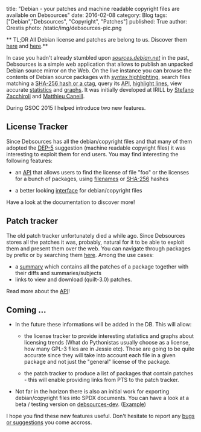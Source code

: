 title: "Debian - your patches and machine readable copyright files are available on Debsources"
date: 2016-02-08
category: Blog
tags: ["Debian","Debsources", "Copyright", "Patches"]
published: True
author: Orestis
photo: /static/img/debsources-pic.png

** TL;DR All Debian license and patches are belong to us. Discover them [here](https://sources.debian.net/copyright) and [here](https://sources.debian.net/patches).**

In case you hadn't already stumbled upon *[sources.debian.net](https://sources.debian.net/)* in the past, Debsources is a simple web application that allows to publish an unpacked Debian source mirror on the Web. On the live instance you can browse the contents of Debian source packages with [syntax highlighting](https://sources.debian.net/src/cowsay/latest/cowsay/), search files matching a [SHA-256 hash or a ctag](https://sources.debian.net/advancedsearch/), query its [API](https://sources.debian.net/doc/api/), [highlight lines](https://sources.debian.net/src/cowsay/latest/cowsay/#L38), view accurate [statistics](https://sources.debian.net/stats/#size_current) and [graphs](https://sources.debian.net/stats/#hist_source_files). It was initially developed at IRILL by [Stefano Zacchiroli](https://upsilon.cc/~zack/) and [Matthieu Caneill](http://matthieu.io/).

During GSOC 2015 I helped introduce two new features.

## License Tracker

Since Debsources has all the debian/copyright files and that many of them adopted the [DEP-5](https://www.debian.org/doc/packaging-manuals/copyright-format/1.0/) suggestion (machine readable copyright files) it was interesting to exploit them for end users. You may find interesting the following features:

* an [API](https://sources.debian.net/doc/api/#copyright) that allows users to find the license of file "foo" or the licenses for a bunch of packages, using [filenames](https://sources.debian.net/copyright/api/file/gnubg/latest/doc/gnubg/gnubg.html/) or [SHA-256](https://sources.debian.net/copyright/sha256/?checksum=d77d235e41d54594865151f4751e835c5a82322b0e87ace266567c3391a4b912) hashes

* a better looking [interface](https://sources.debian.net/copyright/license/python-django/stretch/) for debian/copyright files

Have a look at the documentation to discover more!

## Patch tracker

The old patch tracker unfortunately died a while ago. Since Debsources stores all the patches it was, probably, natural for it to be able to exploit them and present them over the web. You can navigate through packages by prefix or by searching them [here](https://sources.debian.net/patches). Among the use cases:

* a [summary](https://sources.debian.net/patches/cowsay/latest/) which contains all the patches of a package together with their diffs and summaries/subjects
* links to view and download (quilt-3.0) patches.

Read more about the [API](https://sources.debian.net/doc/api/#patches)!

## Coming ...

* In the future these informations will be added in the DB. This will allow:

    * the license tracker to provide interesting statistics and graphs about licensing trends (What do Pythonistas usually choose as a license, how many GPL-3 files are in Jessie etc). Those are going to be quite accurate since they will take into account each file in a given package and not just the "general" license of the package.

    * the patch tracker to produce a list of packages that contain patches - this will enable providing links from PTS to the patch tracker.  

* Not far in the horizon there is also an initial work for exporting debian/copyright files into SPDX documents. You can have a look at a beta / testing version on [debsources-dev](http://sourcesdev.debian.net/copyright/). ([Example](http://sourcesdev.debian.net/copyright/license/gnubg/latest/))

I hope you find these new features useful. Don't hesitate to report any [bugs or suggestions](https://bugs.debian.org/cgi-bin/pkgreport.cgi?pkg=qa.debian.org;tag=debsources) you come accross. 